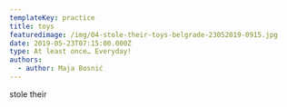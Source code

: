 ```yaml
---
templateKey: practice
title: toys
featuredimage: /img/04-stole-their-toys-belgrade-23052019-0915.jpg
date: 2019-05-23T07:15:00.000Z
type: At least once… Everyday!
authors:
  - author: Maja Bosnić
---
```

stole their
